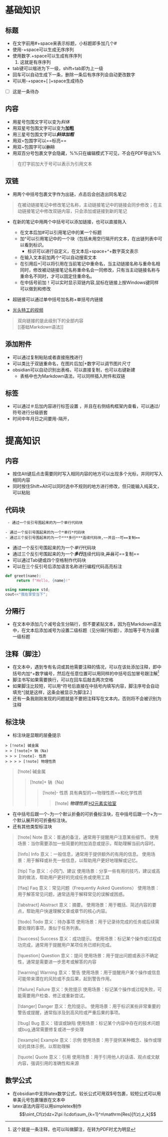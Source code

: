 # 基础知识
## 标题
- 在文字前用#+space来表示标题，小标题即多加几个#
- 使用-+space可以生成无序序列
- 使用数字.+space可以生成有序序列
	1. 这就是有序序列
- tab键可以缩进为下一级，shift+tab即为上一级
- 回车可以自动生成下一条，删除一条后有序序列会自动更改数字
- 可以用-+space+[ ]+space生成待办
- [ ] 这是一条待办
## 内容
 - 用星号包围文字可以变为*斜体*
 - 用双星号包围文字可以变为**加粗**
 - 用三星号包围文字可以***斜体加粗***
 - 用双=包围字可以==标亮==
 - 用双~包围字可以~~删除~~
 - 用双百分号包裹文字会隐藏，%%只在编辑模式下可见，不会在PDF导出%% 
 > 在打字前加大于号可以表示为引用文本
## 双链
- 用两个中括号包裹文字作为出链，点击后会创造出同名笔记
> 在被动链接笔记中修改笔记名称，主动链接笔记中的链接会同步修改；在主动链接笔记中修改双链内容，只会添加或链接到新的笔记 
- 在新的笔记中用两个中括号可以添加链接，也可以直接拖入
	- 在文本后加#可以引用笔记中的某一个标题
	- 加^可以引用笔记中的一个块（包括未用空行隔开的文本，在出链列表中可以看到标识。
		- 标识可以进行自定义，在文本后+space+^+数字英文表示
	- 在输入文本前加两个^可以自动搜索文本
	- 在引用后+|可以将引用在当前笔记中重命名，当主动链接名称与重命名相同时，修改被动链接笔记名称重命名会一同修改，只有当主动链接名称与重命名不同时，才可以固定住重命名。
	- 在中括号前加！可以实时显示双链内容,鼠标在链接上按Windows键同样可以做到和修改
	
- 超链接可以通过单中括号加名称+单括号内链接	
- [光头特工的视频](https://www.bilibili.com/video/BV1eWwBeZEPD/?spm_id_from=333.1007.0.0)
> 双向链接的是此级别下的全部内容	
[[基础Markdown语法]]
## 添加附件
- 可以通过复制粘贴或者直接拖拽进行
- 可以类比于双链重命名，在图片后加|+数字可以调节图片尺寸
- obsidian可以自动识别出表格，可以直接复制，也可以右键新建
	- 表格中也为Markdown语法，可以同样插入附件和双链
## 标签
- 可以通过＃后加内容进行标签设置 ，并且在右侧结构框架内查看，可以通过/符号进行分级嵌套
- 时间中年月日之间要用-隔开， 


# 提高知识
## 内容
- 按住Alt键后点击需要同时写入相同内容的地方可以出现多个光标，并同时写入相同内容
- 同时按住Shift+Alt可以同时选中不规则的地方进行修改，但只能输入纯英文，可以粘贴
## 代码块
` - 通过一个反引号围起来的为一个单行代码块`
```
- 通过一个反引号围起来的为一个*单行*代码块
- 通过三个反引号围起来的为一个***多行***连续代码块,~~并且~~可==复制==
```
- 通过一个反引号围起来的为一个*单行*代码块
- 通过三个反引号围起来的为一个***多行***连续代码块,~~并且~~可==复制==
- 可以通过Tab键或四个空格制作代码块
- 可以在三个反引号后添加语言名称进行编程代码高亮标注
```python
def greet(name):
     return f"Hello, {name}!"
```

```cpp
using namespace std;
cout<<"我在享受当下";
```

分隔行
--
- 在文本中添加几个减号会生分隔行，但不要紧贴文本，因为在Markdown语法中，在文本后添加减号为设置二级标题（见分隔行标题），添加等于号为设置一级标题

## 注释（脚注）
- 在文本中，遇到专有名词或其他需要注释的情况，可以在该处添加注释，即中括号内加^+数字编号，然后在任意位置可以用同样的中括号后加冒号跟注解[^1]
- 脚注书写如果需要换行，可以在回车后敲击两次空格
- 如果脚注比较短，可以用^符号后直接在中括号内填写内容，脚注序号会自动填充^[就是这样，这条会被显示为脚注2.]
- 还有一条我刚刚发现的问题就是不要把注释写在文本内，否则将不会被识别为注释



[^1]:   这个就是一条注释，也可以叫做脚注，在转为PDF时尤为明显
## 标注块
- 标注块是显眼的层叠提示
```
> [!note] 碱金属
> > [!note]+ 钠（Na)
> > > [!note]- 性质
> > > > [!note] 物理性质
```
> [!note] 碱金属
> > [!note]+ 钠（Na)
> > > [!note]- 性质
> > > 具有典型的==物理性质==和化学性质
> > > > [!note] ***物理性质***
> > > > [H2元素实验室](https://www.bilibili.com/video/BV1zf4y1776m/?spm_id_from=333.1387.search.video_card.click)
- 在中括号后跟一个-为一个默认折叠的可折叠标注块，在中括号后跟一个+为一个默认展开的可折叠标注块。
- 还有其他类型标注块
> [!note] Note
意义：普通的备注，通常用于提醒用户注意某些细节。
使用场景：当你需要添加一些简要的附加消息或提示，帮助理解当前内容时。

> [!info] Info
> 意义：一般信息，通常用于提供额外的有用的信息。
> 使用场景：用于解释或补充一些信息，以帮助用户更好地理解或记忆。

> [!tip] Tip
> 意义：小窍门、建议
> 使用场景：分享一些有用的技巧，建议或高效的做法，帮助用户更好的完成任务或使用工具

> [!faq] Faq
> 意义：常见问题（Frequently Asked Questions）
> 使用场景：用于解答常见问题，通常适用于解释常见的误解或困惑。

> [!abstract] Abstract
> 意义：摘要。
> 使用场景：用于概括、简述内容的要点，帮助用户快速理解文章或章节的核心内容。

> [!todo] Todo
> 意义：待办事项
> 使用场景：用于记录待完成的任务或后续需要处理的事项，类似于任务列表。

> [!success] Success
> 意义：成功提示。
> 使用场景：标记某个操作或过程成功完成，通常用于提醒用户某项任务已顺利完成。

> [!question] Question
> 意义：提问
> 使用场景：用于提出问题或表示不确定性，通常是需要进一步思考或解答的内容

> [!warning] Warning
> 意义：警告
> 使用场景：用于提醒用户某个操作或信息可能带来潜在的风险或不良后果，起到警告作用。

> [!failure] Failure
> 意义：失败提示
> 使用场景：标记某个操作或过程失败，可能需要用户检查、修正或重新尝试。

> [!danger] Danger
> 意义：危险提示。
> 使用场景：用于标识某些非常重要的警告或提醒，通常指涉及到高风险或严重后果的事项。

>[!bug] Bug
>意义：错误或缺陷
>使用场景：标记某个内容中存在的技术问题或bug,通常需要修复或进一步处理

>[!example] Example
> 意义：示例
> 使用场景：用于提供某种概念、操作或理论的具体示例，以帮助理解

> [!quote] Quote
> 意义：引用
> 使用场景：用于引用他人的话语、观点或文献内容，强调引用的准确性和来源

## 数学公式
- 在obsidian中支持latex数学公式，较长公式可用双$号包裹，较短公式可以用单美元号包裹镶嵌在文本中
- latex语法内容可以用simpletex制作
$$\oint_Cf(z)dz=2\pi i\cdot\sum_{k=1}^n\mathrm{Res}[f(z),z_k]$$
